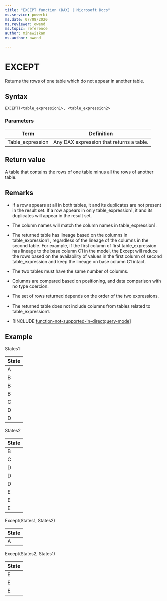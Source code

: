 ```yaml
---
title: "EXCEPT function (DAX) | Microsoft Docs"
ms.service: powerbi 
ms.date: 07/08/2020
ms.reviewer: owend
ms.topic: reference
author: minewiskan
ms.author: owend

---
```

# EXCEPT

Returns the rows of one table which do not appear in another table.  
  
## Syntax  
  
```dax
EXCEPT(<table_expression1>, <table_expression2>  
```
  
### Parameters  
  
|Term|Definition|  
|--------|--------------|  
|Table_expression|Any DAX expression that returns a table.|  
  
## Return value

A table that contains the rows of one table minus all the rows of another table.  
  
## Remarks

- If a row appears at all in both tables, it and its duplicates are not present in the result set. If a row appears in only table_expression1, it and its duplicates will appear in the result set.  
  
- The column names will match the column names in table_expression1.  
  
- The returned table has lineage based on the columns in table_expression1 , regardless of the lineage of the columns in the second table. For example, if the first column of first table_expression has lineage to the base column C1 in the model, the Except will reduce the rows based on the availability of values in the first column of second table_expression and keep the lineage on base column C1 intact.  
  
- The two tables must have the same number of columns.  
  
- Columns are compared based on positioning, and data comparison with no type coercion.  
  
- The set of rows returned depends on the order of the two expressions.  
  
- The returned table does not include columns from tables related to table_expression1.  

- [!INCLUDE [function-not-supported-in-directquery-mode](includes/function-not-supported-in-directquery-mode.md)]

## Example

States1  
  
|State|  
|---------|  
|A|  
|B|  
|B|  
|B|  
|C|  
|D|  
|D|  
  
States2  
  
|State|  
|---------|  
|B|  
|C|  
|D|  
|D|  
|D|  
|E|  
|E|  
|E|  
  
Except(States1, States2)  
  
|State|  
|---------|  
|A|  
  
Except(States2, States1)  
  
|State|  
|---------|  
|E|  
|E|  
|E|  
